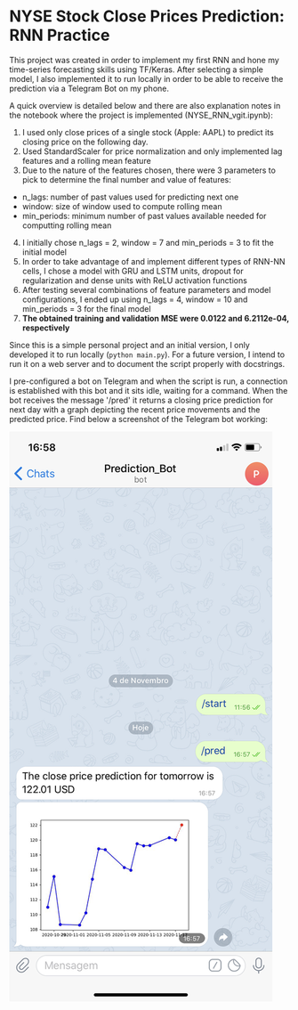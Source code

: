 # NYSE Stock Close Prices Prediction: RNN Practice

This project was created in order to implement my first RNN and hone my time-series forecasting skills using TF/Keras. After selecting a simple model, I also implemented it to run locally in order to be able to receive the prediction via a Telegram Bot on my phone.

A quick overview is detailed below and there are also explanation notes in the notebook where the project is implemented (NYSE_RNN_vgit.ipynb):

1) I used only close prices of a single stock (Apple: AAPL) to predict its closing price on the following day.
2) Used StandardScaler for price normalization and only implemented lag features and a rolling mean feature
3) Due to the nature of the features chosen, there were 3 parameters to pick to determine the final number and value of features:
- n_lags: number of past values used for predicting next one
- window: size of window used to compute rolling mean
- min_periods: minimum number of past values available needed for computting rolling mean
4) I initially chose n_lags = 2, window = 7 and min_periods = 3 to fit the initial model
5) In order to take advantage of and implement different types of RNN-NN cells, I chose a model with GRU and LSTM units, dropout for regularization and dense units with ReLU activation functions
6) After testing several combinations of feature parameters and model configurations, I ended up using n_lags = 4, window = 10 and min_periods = 3 for the final model
7) **The obtained training and validation MSE were 0.0122 and 6.2112e-04, respectively**

Since this is a simple personal project and an initial version, I only developed it to run locally (`python main.py`). For a future version, I intend to run it on a web server and to document the script properly with docstrings.

I pre-configured a bot on Telegram and when the script is run, a connection is established with this bot and it sits idle, waiting for a command. When the bot receives the message '/pred' it returns a closing price prediction for next day with a graph depicting the recent price movements and the predicted price. Find below a screenshot of the Telegram bot working:

![Screenshot](https://github.com/rafael-siqueira/nyse_stock/blob/main/pred_resize.png)









